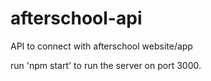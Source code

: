 # afterschool-api

API to connect with afterschool website/app

run 'npm start' to run the server on port 3000.

